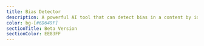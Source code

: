 ```yaml
---
title: Bias Detector
description: A powerful AI tool that can detect bias in a content by identifying logical fallacies, cognitive biases, origin of content, and the motive of the content creator. This will also evolve as a plugin and a webextension in later phases.
color: bg-[#6D649F]
sectionTitle: Beta Version
sectionColor: EE83FF
---
```

